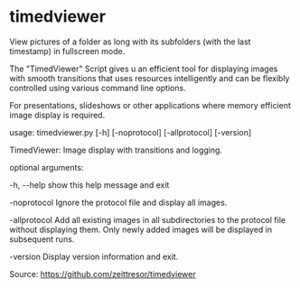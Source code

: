 # timedviewer

View pictures of a folder as long with its subfolders (with the last timestamp) in fullscreen mode.


The "TimedViewer" Script gives u an efficient tool for displaying images with smooth transitions 
that uses resources intelligently and can be flexibly controlled using various command line options. 

For presentations, slideshows or other applications where memory efficient image display is required.



usage: timedviewer.py [-h] [-noprotocol] [-allprotocol] [-version]

TimedViewer: Image display with transitions and logging.

optional arguments:

  -h, --help         show this help message and exit
  
  -noprotocol        Ignore the protocol file and display all images.
  
  -allprotocol       Add all existing images in all subdirectories to the
                     protocol file without displaying them. Only newly
                     added images will be displayed in subsequent runs.
                     
  -version           Display version information and exit.

Source: https://github.com/zeittresor/timedviewer
